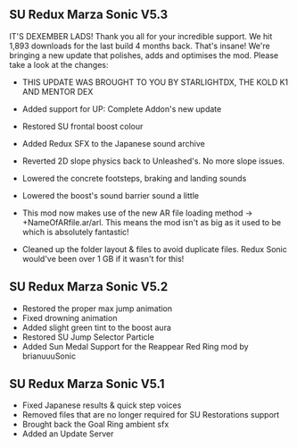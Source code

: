 ## SU Redux Marza Sonic V5.3
IT'S DEXEMBER LADS! Thank you all for your incredible support. We hit 1,893 downloads for the last build 4 months back. That's insane! We're bringing a new update that polishes, adds and optimises the mod. Please take a look at the changes:

- THIS UPDATE WAS BROUGHT TO YOU BY STARLIGHTDX, THE KOLD K1 AND MENTOR DEX

- Added support for UP: Complete Addon's new update
- Restored SU frontal boost colour
- Added Redux SFX to the Japanese sound archive
- Reverted 2D slope physics back to Unleashed's. No more slope issues.
- Lowered the concrete footsteps, braking and landing sounds
- Lowered the boost's sound barrier sound a little
- This mod now makes use of the new AR file loading method -> +NameOfARfile.ar/arl. This means the mod isn't as big as it used to be which is absolutely fantastic!
- Cleaned up the folder layout & files to avoid duplicate files. Redux Sonic would've been over 1 GB if it wasn't for this!

## SU Redux Marza Sonic V5.2
- Restored the proper max jump animation
- Fixed drowning animation
- Added slight green tint to the boost aura
- Restored SU Jump Selector Particle
- Added Sun Medal Support for the Reappear Red Ring mod by brianuuuSonic

## SU Redux Marza Sonic V5.1
- Fixed Japanese results & quick step voices
- Removed files that are no longer required for SU Restorations support
- Brought back the Goal Ring ambient sfx
- Added an Update Server
